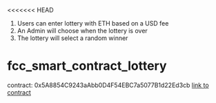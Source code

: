 <<<<<<< HEAD
1.  Users can enter lottery with ETH based on a USD fee
2.  An Admin will choose when the lottery is over
3.  The lottery will select a random winner

# fcc_smart_contract_lottery
contract: 0x5A8854C9243aAbb0D4F54EBC7a5077B1d22Ed3cb
[link to contract](https://goerli.etherscan.io/address/0x5a8854c9243aabb0d4f54ebc7a5077b1d22ed3cb)
